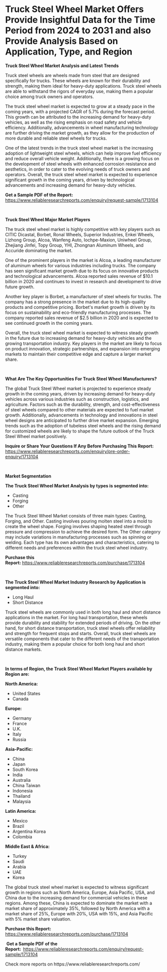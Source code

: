 <p><h1>Truck Steel Wheel Market Offers Provide Insightful Data for the Time Period from 2024 to 2031 and also Provide Analysis Based on Application, Type, and Region</h1></p><p><strong>Truck Steel Wheel Market Analysis and Latest Trends</strong></p>
<p><p>Truck steel wheels are wheels made from steel that are designed specifically for trucks. These wheels are known for their durability and strength, making them ideal for heavy-duty applications. Truck steel wheels are able to withstand the rigors of everyday use, making them a popular choice among truck owners and operators.</p><p>The truck steel wheel market is expected to grow at a steady pace in the coming years, with a projected CAGR of 5.7% during the forecast period. This growth can be attributed to the increasing demand for heavy-duty vehicles, as well as the rising emphasis on road safety and vehicle efficiency. Additionally, advancements in wheel manufacturing technology are further driving the market growth, as they allow for the production of more durable and reliable steel wheels for trucks.</p><p>One of the latest trends in the truck steel wheel market is the increasing adoption of lightweight steel wheels, which can help improve fuel efficiency and reduce overall vehicle weight. Additionally, there is a growing focus on the development of steel wheels with enhanced corrosion resistance and aesthetics, in order to cater to the evolving needs of truck owners and operators. Overall, the truck steel wheel market is expected to experience significant growth in the coming years, driven by technological advancements and increasing demand for heavy-duty vehicles.</p></p>
<p><strong>Get a Sample PDF of the Report:&nbsp;</strong> <a href="https://www.reliableresearchreports.com/enquiry/request-sample/1713104">https://www.reliableresearchreports.com/enquiry/request-sample/1713104</a></p>
<p>&nbsp;</p>
<p><strong>Truck Steel Wheel Major Market Players</strong></p>
<p><p>The truck steel wheel market is highly competitive with key players such as CITIC Dicastal, Borbet, Ronal Wheels, Superior Industries, Enkei Wheels, Lizhong Group, Alcoa, Wanfeng Auto, Iochpe-Maxion, Uniwheel Group, Zhejiang Jinfei, Topy Group, YHI, Zhongnan Aluminum Wheels, and Accuride dominating the market.</p><p>One of the prominent players in the market is Alcoa, a leading manufacturer of aluminum wheels for various industries including trucks. The company has seen significant market growth due to its focus on innovative products and technological advancements. Alcoa reported sales revenue of $10.1 billion in 2020 and continues to invest in research and development to drive future growth.</p><p>Another key player is Borbet, a manufacturer of steel wheels for trucks. The company has a strong presence in the market due to its high-quality products and competitive pricing. Borbet's market growth is driven by its focus on sustainability and eco-friendly manufacturing processes. The company reported sales revenue of $2.5 billion in 2020 and is expected to see continued growth in the coming years.</p><p>Overall, the truck steel wheel market is expected to witness steady growth in the future due to increasing demand for heavy-duty vehicles and the growing transportation industry. Key players in the market are likely to focus on product innovation, strategic partnerships, and expansion into emerging markets to maintain their competitive edge and capture a larger market share.</p></p>
<p>&nbsp;</p>
<p><strong>What Are The Key Opportunities For Truck Steel Wheel Manufacturers?</strong></p>
<p><p>The global Truck Steel Wheel market is projected to experience steady growth in the coming years, driven by increasing demand for heavy-duty vehicles across various industries such as construction, logistics, and agriculture. Factors such as the durability, strength, and cost-effectiveness of steel wheels compared to other materials are expected to fuel market growth. Additionally, advancements in technology and innovations in steel wheel designs are anticipated to further drive market expansion. Emerging trends such as the adoption of tubeless steel wheels and the rising demand for customized wheels are likely to shape the future outlook of the Truck Steel Wheel market positively.</p></p>
<p><strong>Inquire or Share Your Questions If Any Before Purchasing This Report:</strong> <a href="https://www.reliableresearchreports.com/enquiry/pre-order-enquiry/1713104">https://www.reliableresearchreports.com/enquiry/pre-order-enquiry/1713104</a></p>
<p>&nbsp;</p>
<p><strong>Market Segmentation</strong></p>
<p><strong>The Truck Steel Wheel Market Analysis by types is segmented into:</strong></p>
<p><ul><li>Casting</li><li>Forging</li><li>Other</li></ul></p>
<p><p>The Truck Steel Wheel Market consists of three main types: Casting, Forging, and Other. Casting involves pouring molten steel into a mold to create the wheel shape. Forging involves shaping heated steel through pressure and compression to achieve the desired form. The Other category may include variations in manufacturing processes such as spinning or welding. Each type has its own advantages and characteristics, catering to different needs and preferences within the truck steel wheel industry.</p></p>
<p><strong>Purchase this Report:&nbsp;</strong><a href="https://www.reliableresearchreports.com/purchase/1713104">https://www.reliableresearchreports.com/purchase/1713104</a></p>
<p>&nbsp;</p>
<p><strong>The Truck Steel Wheel Market Industry Research by Application is segmented into:</strong></p>
<p><ul><li>Long Haul</li><li>Short Distance</li></ul></p>
<p><p>Truck steel wheels are commonly used in both long haul and short distance applications in the market. For long haul transportation, these wheels provide durability and stability for extended periods of driving. On the other hand, for short distance transportation, truck steel wheels offer reliability and strength for frequent stops and starts. Overall, truck steel wheels are versatile components that cater to the different needs of the transportation industry, making them a popular choice for both long haul and short distance markets.</p></p>
<p>&nbsp;</p>
<p><strong>In terms of Region, the Truck Steel Wheel Market Players available by Region are:</strong></p>
<p>
    <p> <strong> North America: </strong>
        <ul>
            <li>United States</li>
            <li>Canada</li>
        </ul>
        </p> 
    <p> <strong> Europe: </strong>
        <ul>
            <li>Germany</li>
            <li>France</li>
            <li>U.K.</li>
            <li>Italy</li>
            <li>Russia</li>
        </ul>
        </p> 
    <p> <strong> Asia-Pacific: </strong>
        <ul>
            <li>China</li>
            <li>Japan</li>
            <li>South Korea</li>
            <li>India</li>
            <li>Australia</li>
            <li>China Taiwan</li>
            <li>Indonesia</li>
            <li>Thailand</li>
            <li>Malaysia</li>
        </ul>
        </p> 
    <p> <strong> Latin America: </strong>
        <ul>
            <li>Mexico</li>
            <li>Brazil</li>
            <li>Argentina Korea</li>
            <li>Colombia</li>
        </ul>
        </p> 
    <p> <strong> Middle East & Africa: </strong>
        <ul>
            <li>Turkey</li>
            <li>Saudi</li>
            <li>Arabia</li>
            <li>UAE</li>
            <li>Korea</li>
        </ul>
    </p>
    </p>
<p><p>The global truck steel wheel market is expected to witness significant growth in regions such as North America, Europe, Asia Pacific, USA, and China due to the increasing demand for commercial vehicles in these regions. Among these, China is expected to dominate the market with a market share of approximately 35%, followed by North America with a market share of 25%, Europe with 20%, USA with 15%, and Asia Pacific with 5% market share valuation.</p></p>
<p><strong>Purchase this Report: </strong><a href="https://www.reliableresearchreports.com/purchase/1713104">https://www.reliableresearchreports.com/purchase/1713104</a></p>
<p>&nbsp;<strong>Get a Sample PDF of the Report:&nbsp;&nbsp;</strong><a href="https://www.reliableresearchreports.com/enquiry/request-sample/1713104">https://www.reliableresearchreports.com/enquiry/request-sample/1713104</a></p>
<p><strong></strong></p>
<p>Check more reports on https://www.reliableresearchreports.com/</p>